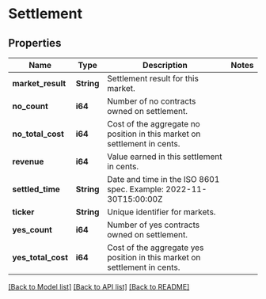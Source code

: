 # Settlement

## Properties

Name | Type | Description | Notes
------------ | ------------- | ------------- | -------------
**market_result** | **String** | Settlement result for this market. | 
**no_count** | **i64** | Number of no contracts owned on settlement. | 
**no_total_cost** | **i64** | Cost of the aggregate no position in this market on settlement in cents. | 
**revenue** | **i64** | Value earned in this settlement in cents. | 
**settled_time** | **String** | Date and time in the ISO 8601 spec. Example: 2022-11-30T15:00:00Z | 
**ticker** | **String** | Unique identifier for markets. | 
**yes_count** | **i64** | Number of yes contracts owned on settlement. | 
**yes_total_cost** | **i64** | Cost of the aggregate yes position in this market on settlement in cents. | 

[[Back to Model list]](../README.md#documentation-for-models) [[Back to API list]](../README.md#documentation-for-api-endpoints) [[Back to README]](../README.md)



